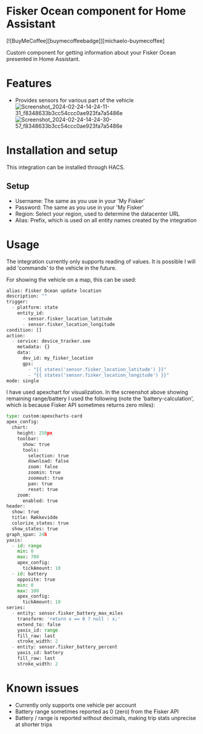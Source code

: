 # Fisker Ocean component for Home Assistant
[![BuyMeCoffee][buymecoffeebadge]][michaelo-buymecoffee]

Custom component for getting information about your Fisker Ocean presented in Home Assistant.

# Features
- Provides sensors for various part of the vehicle
![Screenshot_2024-02-24-14-24-11-31_f8348633b3cc54ccc0ae923fa7a5486e](https://github.com/MichaelOE/home-assistant-MyFisker/assets/37800126/55d11a02-86ec-48ad-978b-2ea01c27f41f)
![Screenshot_2024-02-24-14-24-30-57_f8348633b3cc54ccc0ae923fa7a5486e](https://github.com/MichaelOE/home-assistant-MyFisker/assets/37800126/a57eb9a7-2d01-4fdc-a29f-da1f757878e1)

# Installation and setup
This integration can be installed through HACS.


## Setup
- Username: The same as you use in your 'My Fisker'
- Password: The same as you use in your 'My Fisker'
- Region: Select your region, used to determine the datacenter URL
- Alias: Prefix, which is used on all entity names created by the integration

# Usage
The integration currently only supports reading of values.
It is possible I will add 'commands' to the vehicle in the future.

For showing the vehicle on a map, this can be used:

```python
alias: Fisker Ocean update location
description: ""
trigger:
  - platform: state
    entity_id:
      - sensor.fisker_location_latitude
      - sensor.fisker_location_longitude
condition: []
action:
  - service: device_tracker.see
    metadata: {}
    data:
      dev_id: my_fisker_location
      gps:
        - "{{ states('sensor.fisker_location_latitude') }}"
        - "{{ states('sensor.fisker_location_longitude') }}"
mode: single
```

I have used apexchart for visualization.
In the screenshot above showing remaining range/battery I used the following (note the 'battery-calculation', which is because Fisker API sometimes returns zero miles):

```python
type: custom:apexcharts-card
apex_config:
  chart:
    height: 250px
    toolbar:
      show: true
      tools:
        selection: true
        download: false
        zoom: false
        zoomin: true
        zoomout: true
        pan: true
        reset: true
    zoom:
      enabled: true
header:
  show: true
  title: Rækkevidde
  colorize_states: true
  show_states: true
graph_span: 24h
yaxis:
  - id: range
    min: 0
    max: 700
    apex_config:
      tickAmount: 10
  - id: battery
    opposite: true
    min: 0
    max: 100
    apex_config:
      tickAmount: 10
series:
  - entity: sensor.fisker_battery_max_miles
    transform: 'return x == 0 ? null : x;'
    extend_to: false
    yaxis_id: range
    fill_raw: last
    stroke_width: 2
  - entity: sensor.fisker_battery_percent
    yaxis_id: battery
    fill_raw: last
    stroke_width: 2
```

# Known issues
- Currently only supports one vehicle per account
- Battery range sometimes reported as 0 (zero) from the Fisker API
- Battery / range is reported without decimals, making trip stats unprecise at shorter trips

